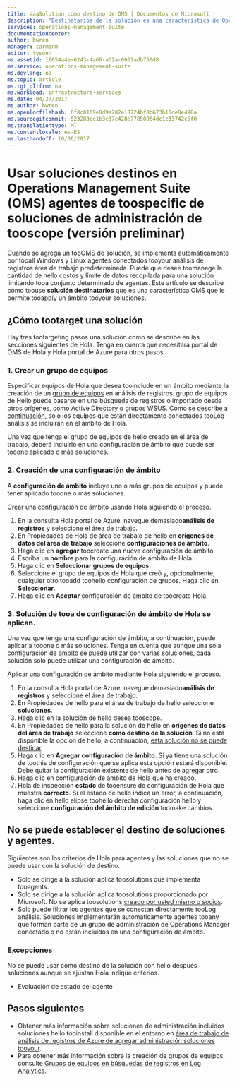 ```yaml
---
title: aaaSolution como destino de OMS | Documentos de Microsoft
description: "Destinatarios de la solución es una característica de Operations Management Suite (OMS) que le permite toolimit administración soluciones tooa conjunto específico de agentes.  Este artículo se describe cómo toocreate una configuración de ámbito y aplicarla tooa soluciones."
services: operations-management-suite
documentationcenter: 
author: bwren
manager: carmonm
editor: tysonn
ms.assetid: 1f054a4e-6243-4a66-a62a-0031adb750d8
ms.service: operations-management-suite
ms.devlang: na
ms.topic: article
ms.tgt_pltfrm: na
ms.workload: infrastructure-services
ms.date: 04/27/2017
ms.author: bwren
ms.openlocfilehash: 6f8c8109e0d9e282e18724bf8b673b10de8e498a
ms.sourcegitcommit: 523283cc1b3c37c428e77850964dc1c33742c5f0
ms.translationtype: MT
ms.contentlocale: es-ES
ms.lasthandoff: 10/06/2017
---
```

# <a name="use-solution-targeting-in-operations-management-suite-oms-tooscope-management-solutions-toospecific-agents-preview"></a>Usar soluciones destinos en Operations Management Suite (OMS) agentes de toospecific de soluciones de administración de tooscope (versión preliminar)
Cuando se agrega un tooOMS de solución, se implementa automáticamente por tooall Windows y Linux agentes conectados tooyour análisis de registros área de trabajo predeterminada.  Puede que desee toomanage la cantidad de hello costos y límite de datos recopilada para una solución limitando tooa conjunto determinado de agentes.  Este artículo se describe cómo toouse **solución destinatarios** que es una característica OMS que le permite tooapply un ámbito tooyour soluciones.

## <a name="how-tootarget-a-solution"></a>¿Cómo tootarget una solución
Hay tres tootargeting pasos una solución como se describe en las secciones siguientes de Hola.  Tenga en cuenta que necesitará portal de OMS de Hola y Hola portal de Azure para otros pasos.


### <a name="1-create-a-computer-group"></a>1. Crear un grupo de equipos
Especificar equipos de Hola que desea tooinclude en un ámbito mediante la creación de un [grupo de equipos](../log-analytics/log-analytics-computer-groups.md) en análisis de registros.  grupo de equipos de Hello puede basarse en una búsqueda de registros o importado desde otros orígenes, como Active Directory o grupos WSUS. Como [se describe a continuación](#solutions-and-agents-that-cant-be-targeted), solo los equipos que están directamente conectados tooLog análisis se incluirán en el ámbito de Hola.

Una vez que tenga el grupo de equipos de hello creado en el área de trabajo, deberá incluirlo en una configuración de ámbito que puede ser tooone aplicado o más soluciones.
 
 
 ### <a name="2-create-a-scope-configuration"></a>2. Creación de una configuración de ámbito
 A **configuración de ámbito** incluye uno o más grupos de equipos y puede tener aplicado tooone o más soluciones. 
 
 Crear una configuración de ámbito usando Hola siguiendo el proceso.  

 1. En la consulta Hola portal de Azure, navegue demasiado**análisis de registros** y seleccione el área de trabajo.
 2. En Propiedades de Hola de área de trabajo de hello en **orígenes de datos del área de trabajo** seleccione **configuraciones de ámbito**.
 3. Haga clic en **agregar** toocreate una nueva configuración de ámbito.
 4. Escriba un **nombre** para la configuración de ámbito de Hola.
 5. Haga clic en **Seleccionar grupos de equipos**.
 6. Seleccione el grupo de equipos de Hola que creó y, opcionalmente, cualquier otro tooadd toohello configuración de grupos.  Haga clic en **Seleccionar**.  
 6. Haga clic en **Aceptar** configuración de ámbito de toocreate Hola. 


 ### <a name="3-apply-hello-scope-configuration-tooa-solution"></a>3. Solución de tooa de configuración de ámbito de Hola se aplican.
Una vez que tenga una configuración de ámbito, a continuación, puede aplicarla tooone o más soluciones.  Tenga en cuenta que aunque una sola configuración de ámbito se puede utilizar con varias soluciones, cada solución solo puede utilizar una configuración de ámbito.

Aplicar una configuración de ámbito mediante Hola siguiendo el proceso.  

 1. En la consulta Hola portal de Azure, navegue demasiado**análisis de registros** y seleccione el área de trabajo.
 2. En Propiedades de hello para el área de trabajo de hello seleccione **soluciones**.
 3. Haga clic en la solución de hello desea tooscope.
 4. En Propiedades de hello para la solución de hello en **orígenes de datos del área de trabajo** seleccione **como destino de la solución**.  Si no está disponible la opción de hello, a continuación, [esta solución no se puede destinar](#solutions-and-agents-that-cant-be-targeted).
 5. Haga clic en **Agregar configuración de ámbito**.  Si ya tiene una solución de toothis de configuración que se aplica esta opción estará disponible.  Debe quitar la configuración existente de hello antes de agregar otro.
 6. Haga clic en configuración de ámbito de Hola que ha creado.
 7. Hola de inspección **estado** de tooensure de configuración de Hola que muestra **correcto**.  Si el estado de hello indica un error, a continuación, haga clic en hello elipse toohello derecha configuración hello y seleccione **configuración del ámbito de edición** toomake cambios.

## <a name="solutions-and-agents-that-cant-be-targeted"></a>No se puede establecer el destino de soluciones y agentes.
Siguientes son los criterios de Hola para agentes y las soluciones que no se puede usar con la solución de destino.

- Solo se dirige a la solución aplica toosolutions que implementa tooagents.
- Solo se dirige a la solución aplica toosolutions proporcionado por Microsoft.  No se aplica toosolutions [creado por usted mismo o socios](operations-management-suite-solutions-creating.md).
- Solo puede filtrar los agentes que se conectan directamente tooLog análisis.  Soluciones implementarán automáticamente agentes tooany que forman parte de un grupo de administración de Operations Manager conectado o no están incluidos en una configuración de ámbito.

### <a name="exceptions"></a>Excepciones
No se puede usar como destino de la solución con hello después soluciones aunque se ajustan Hola indique criterios.

- Evaluación de estado del agente

## <a name="next-steps"></a>Pasos siguientes
- Obtener más información sobre soluciones de administración incluidos soluciones hello tooinstall disponible en el entorno en [área de trabajo de análisis de registros de Azure de agregar administración soluciones tooyour](../log-analytics/log-analytics-add-solutions.md).
- Para obtener más información sobre la creación de grupos de equipos, consulte [Grupos de equipos en búsquedas de registros en Log Analytics](../log-analytics/log-analytics-computer-groups.md).